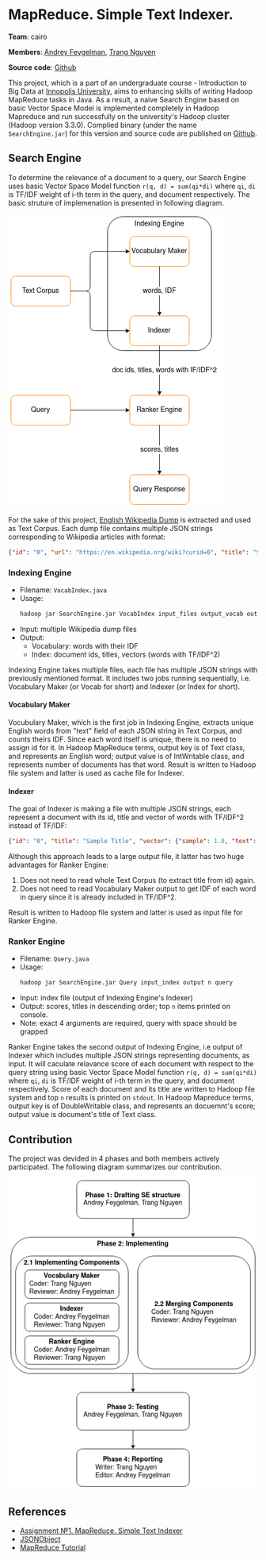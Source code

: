 # MapReduce. Simple Text Indexer.

**Team**: cairo

**Members**: [Andrey Feygelman](mailto:a.feygelman@innopolis.university), [Trang Nguyen](mailto:t.nguen@innopolis.university)

**Source code**: [Github](https://github.com/Andrey862/HellAssigment)

This project, which is a part of an undergraduate course - Introduction to Big Data at [Innopolis University](https://innopolis.university/en/), aims to enhancing skills of writing Hadoop MapReduce tasks in Java. As a result, a naive Search Engine based on basic Vector Space Model is implemented completely in Hadoop Mapreduce and run successfully on the university's Hadoop cluster (Hadoop version 3.3.0). Complied binary (under the name `SearchEngine.jar`) for this version and source code are published on [Github](https://github.com/Andrey862/HellAssigment).

## Search Engine

To determine the relevance of a document to a query, our Search Engine uses basic Vector Space Model function `r(q, d) = sum(qi*di)` where `qi`, `di` is TF/IDF weight of i-th term in the query, and document respectively. The basic struture of implemenation is presented in following diagram.

![Search Engine Structure](./img/se-structure.png)

For the sake of this project, [English Wikipedia Dump](https://dumps.wikimedia.org/backup-index.html) is extracted and used as Text Corpus. Each dump file contains multiple JSON strings corresponding to Wikipedia articles with format:

```json
{"id": "0", "url": "https://en.wikipedia.org/wiki?curid=0", "title": "Sample Title", "text": "Sample Text"}
```

### Indexing Engine

- Filename: `VocabIndex.java`
- Usage:
    ```sh
    hadoop jar SearchEngine.jar VocabIndex input_files output_vocab output_index
    ```
- Input: multiple Wikipedia dump files
- Output:
    - Vocabulary: words with their IDF
    - Index: document ids, titles, vectors (words with TF/IDF^2)

Indexing Engine takes multiple files, each file has multiple JSON strings with previously mentioned format. It includes two jobs running sequentially, i.e. Vocabulary Maker (or Vocab for short) and Indexer (or Index for short).

#### Vocabulary Maker

Vocubulary Maker, which is the first job in Indexing Engine, extracts unique English words from "text" field of each JSON string in Text Corpus, and counts theirs IDF. Since each word itself is unique, there is no need to assign id for it. In Hadoop MapReduce terms, output key is of Text class, and represents an English word; output value is of IntWritable class, and represents number of documents has that word. Result is written to Hadoop file system and latter is used as cache file for Indexer.

#### Indexer

The goal of Indexer is making a file with multiple JSON strings, each represent a document with its id, title and vector of words with TF/IDF^2 instead of TF/IDF:

```json
{"id": "0", "title": "Sample Title", "vector": {"sample": 1.0, "text": 0.5 }}
```

Although this approach leads to a large output file, it latter has two huge advantages for Ranker Engine:
1. Does not need to read whole Text Corpus (to extract title from id) again.
2. Does not need to read Vocabulary Maker output to get IDF of each word in query since it is already included in TF/IDF^2.

Result is written to Hadoop file system and latter is used as input file for Ranker Engine.

### Ranker Engine

- Filename: `Query.java`
- Usage:
    ```sh
    hadoop jar SearchEngine.jar Query input_index output n query
    ```
- Input: index file (output of Indexing Engine's Indexer)
- Output: scores, titles in descending order; top `n` items printed on console.
- Note: exact 4 arguments are required, query with space should be grapped

Ranker Engine takes the second output of Indexing Engine, i.e output of Indexer which includes multiple JSON strings representing documents, as input. It will caculate relavance score of each document with respect to the query string using basic Vector Space Model function `r(q, d) = sum(qi*di)` where `qi`, `di` is TF/IDF weight of i-th term in the query, and document respectively. Score of each document and its title are written to Hadoop file system and top `n` results is printed on `stdout`. In Hadoop Mapreduce terms, output key is of DoubleWritable class, and represents an docuemnt's score; output value is document's title of Text class.

## Contribution

The project was devided in 4 phases and both members actively participated. The following diagram summarizes our contribution.

![Contribution](./img/contribution.png)

## References
   - [Assignment №1. MapReduce. Simple Text Indexer](https://hackmd.io/@BigDataInnopolis/HyrkXRQPH#Memory-Consumption)
   - [JSONObject](https://developer.android.com/reference/org/json/JSONObject)
   - [MapReduce Tutorial](https://hadoop.apache.org/docs/current/hadoop-mapreduce-client/hadoop-mapreduce-client-core/MapReduceTutorial.html)
```
